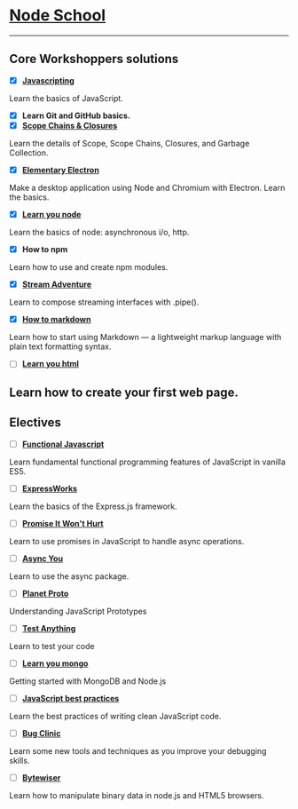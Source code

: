 # [Node School](https://nodeschool.io/)
---
## Core Workshoppers solutions
- [x] __[Javascripting]()__

Learn the basics of JavaScript.
- [x] __Learn Git and GitHub basics.__
- [x] __[Scope Chains & Closures]()__

Learn the details of Scope, Scope Chains, Closures, and Garbage Collection.
- [x] __[Elementary Electron]()__

Make a desktop application using Node and Chromium with Electron. Learn the basics.
- [x] __[Learn you node]()__

Learn the basics of node: asynchronous i/o, http.
- [x]  __How to npm__

Learn how to use and create npm modules.
- [x] __[Stream Adventure]()__

Learn to compose streaming interfaces with .pipe().
- [x] __[How to markdown]()__

Learn how to start using Markdown — a lightweight markup language with plain text formatting syntax.
- [ ] __[Learn you html]()__

Learn how to create your first web page.
---
## Electives
- [ ] __[Functional Javascript]()__

Learn fundamental functional programming features of JavaScript in vanilla ES5.
- [ ] __[ExpressWorks]()__

Learn the basics of the Express.js framework.
- [ ] __[Promise It Won't Hurt]()__

Learn to use promises in JavaScript to handle async operations.
- [ ] __[Async You]()__

Learn to use the async package.
- [ ] __[Planet Proto]()__

Understanding JavaScript Prototypes
- [ ] __[Test Anything]()__

Learn to test your code
- [ ] __[Learn you mongo]()__

Getting started with MongoDB and Node.js
- [ ] __[JavaScript best practices]()__

Learn the best practices of writing clean JavaScript code.
- [ ] __[Bug Clinic]()__

Learn some new tools and techniques as you improve your debugging skills.
- [ ] __[Bytewiser]()__

Learn how to manipulate binary data in node.js and HTML5 browsers.
